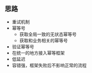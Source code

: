 ## 思路  

- 重试机制
- 幂等号
    - 获取全局一致的无状态幂等号
    - 获取和业务相关的幂等号
- 验证幂等号
- 在统一的地方接入幂等框架
- 低延迟  
- 容错强，框架失败后不影响正常的流程
